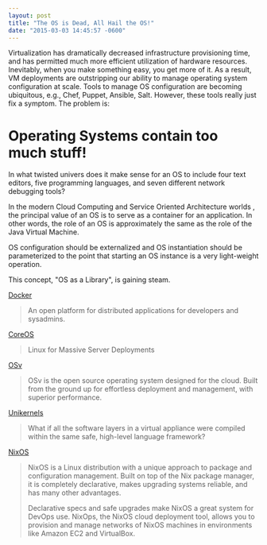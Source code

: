 ```yaml
---
layout: post
title: "The OS is Dead, All Hail the OS!"
date: "2015-03-03 14:45:57 -0600"
---
```

Virtualization has dramatically decreased infrastructure provisioning time, and
has permitted much more efficient utilization of hardware resources.
Inevitably, when you make something easy, you get more of it.  As a result, VM
deployments are outstripping our ability to manage operating system configuration at scale.
Tools to manage OS configuration are becoming ubiquitous, e.g., Chef, Puppet,
Ansible, Salt.  However, these tools really just fix a symptom.  The problem
is:

Operating Systems contain too much stuff!
======================================
In what twisted univers does it make sense for an OS to include four text editors, five programming languages, and seven different network debugging tools?

In the modern Cloud Computing and Service Oriented Architecture worlds , the principal value of an OS
is to serve as a container for an application.  In other words, the role of an
OS is approximately the same as the role of the Java Virtual Machine.

OS configuration should be externalized and OS instantiation should be
parameterized to the point that starting an OS instance
is a very light-weight operation.

This concept, "OS as a Library", is gaining steam.

[Docker](https://www.docker.com/)
> An open platform for distributed applications for developers and sysadmins.

[CoreOS](https://coreos.com)
> Linux for Massive Server Deployments

[OSv](http://osv.io)
> OSv is the open source operating system designed for the cloud. Built from
> the ground up for effortless deployment and management, with superior
> performance.

[Unikernels](http://queue.acm.org/detail.cfm?id=2566628)
> What if all the software layers in a virtual appliance were compiled within
> the same safe, high-level language framework?

[NixOS](http://nixos.org)
> NixOS is a Linux distribution with a unique approach to package and
> configuration management. Built on top of the Nix package manager, it is
> completely declarative, makes upgrading systems reliable, and has many other
> advantages.
>
> Declarative specs and safe upgrades make NixOS a great system for DevOps use.
> NixOps, the NixOS cloud deployment tool, allows you to provision and manage
> networks of NixOS machines in environments like Amazon EC2 and VirtualBox.

